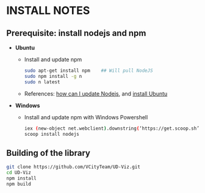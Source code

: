 # INSTALL NOTES

## Prerequisite: install nodejs and npm

* **Ubuntu**

  * Install and update npm

    ```bash
    sudo apt-get install npm    ## Will pull NodeJS
    sudo npm install -g n     
    sudo n latest
    ```

  * References: [how can I update Nodejs](https://askubuntu.com/questions/426750/how-can-i-update-my-nodejs-to-the-latest-version), and [install Ubuntu](http://www.hostingadvice.com/how-to/install-nodejs-ubuntu-14-04/#ubuntu-package-manager)

* **Windows**
  
  * Install and update npm with Windows Powershell

    ```bash
    iex (new-object net.webclient).downstring(‘https://get.scoop.sh’)
    scoop install nodejs
    ```

## Building of the library

```bash
git clone https://github.com/VCityTeam/UD-Viz.git
cd UD-Viz
npm install
npm build
```
